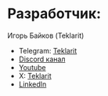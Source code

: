 # Разработчик:

Игорь Байков (Teklarit)

- Telegram: [Teklarit](https://t.me/Teklarit)
- [Discord канал](https://discord.gg/bqK7925M)
- [Youtube](https://www.youtube.com/@Teklarit)
- X: [Teklarit](https://x.com/Teklarit)
- [LinkedIn](https://www.linkedin.com/in/igor-baykov-7a7b9a178/)
